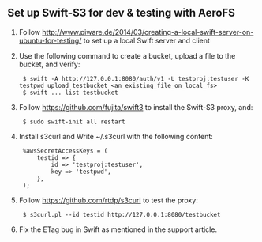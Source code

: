 Set up Swift-S3 for dev & testing with AeroFS
---

1. Follow http://www.piware.de/2014/03/creating-a-local-swift-server-on-ubuntu-for-testing/
to set up a local Swift server and client

2. Use the following command to create a bucket, upload a file to the
bucket, and verify:

        $ swift -A http://127.0.0.1:8080/auth/v1 -U testproj:testuser -K testpwd upload testbucket <an_existing_file_on_local_fs>
        $ swift ... list testbucket

3. Follow https://github.com/fujita/swift3 to install the Swift-S3 proxy, and:

        $ sudo swift-init all restart

4. Install s3curl and Write ~/.s3curl with the following content:

        %awsSecretAccessKeys = (
            testid => {
                id => 'testproj:testuser',
                key => 'testpwd',
            },
        );

5. Follow https://github.com/rtdp/s3curl to test the proxy:

        $ s3curl.pl --id testid http://127.0.0.1:8080/testbucket

5. Fix the ETag bug in Swift as mentioned in the support article.